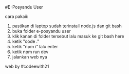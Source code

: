 #E-Posyandu User

cara pakaii:

1. pastikan di laptop sudah terinstall node.js dan git bash
2. buka folder e-posyandu user
3. klik kanan di folder tersebut lalu masuk ke git bash here
4. ketik "code ."
5. ketik "npm i" lalu enter
6. ketik npm run dev
7. jalankan web nya

web by #codeewith21
